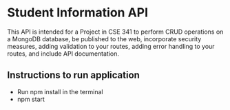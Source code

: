 # Student Information API

This API is intended for a Project in CSE 341 to perform CRUD operations on a MongoDB database, be published to the web, incorporate security measures, adding validation to your routes, adding error handling to your routes, and include API documentation. 


## Instructions to run application

- Run npm install in the terminal
- npm start


